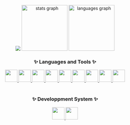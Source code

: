 <div align="center">
  <img src="https://github-profile-trophy.vercel.app/?username=SheiylaDev&column=7&theme=juicyfresh&no-bg=true&no-frame=true&dummy=123456" />
  <img src="https://github-readme-stats-git-masterrstaa-rickstaa.vercel.app/api?hide_title=false&hide_rank=false&show_icons=true&include_all_commits=true&count_private=true&disable_animations=false&theme=dracula&locale=en&hide_border=false&username=SheiylaDev&dummy=123456" height="150" alt="stats graph" />
  <img src="https://github-readme-stats-git-masterrstaa-rickstaa.vercel.app/api/top-langs?locale=en&hide_title=false&layout=compact&card_width=320&langs_count=5&theme=dracula&hide_border=false&username=SheiylaDev&dummy=123456" height="150" alt="languages graph" />
  <h3>✨ Languages and Tools ✨</h3>
  <a href="https://fr.wikipedia.org/wiki/C_Sharp" target="_blank" rel="noreferrer">
    <img src="https://cdn.jsdelivr.net/gh/devicons/devicon/icons/csharp/csharp-original.svg" width="40" height="40" />
  </a>
  <a href="https://www.java.com" target="_blank" rel="noreferrer">
    <img src="https://cdn.jsdelivr.net/gh/devicons/devicon/icons/java/java-original-wordmark.svg" width="40" height="40" />
  </a>
  <a href="https://nodejs.org/en" target="_blank" rel="noreferrer">
    <img src="https://cdn.jsdelivr.net/gh/devicons/devicon/icons/nodejs/nodejs-original.svg" width="40" height="40" />
  </a>
  <a href="https://www.electronjs.org" target="_blank" rel="noreferrer">
    <img src="https://cdn.jsdelivr.net/gh/devicons/devicon/icons/electron/electron-original.svg" width="40" height="40" />
  </a>
  <a href="https://www.php.net" target="_blank" rel="noreferrer">
    <img src="https://cdn.jsdelivr.net/gh/devicons/devicon/icons/php/php-plain.svg" width="40" height="40" />
  </a>
    <a href="https://en.wikipedia.org/wiki/HTML5" target="_blank" rel="noreferrer">
    <img src="https://cdn.jsdelivr.net/gh/devicons/devicon/icons/html5/html5-plain-wordmark.svg" width="40" height="40" />
  </a>
  <a href="https://en.wikipedia.org/wiki/CSS" target="_blank" rel="noreferrer">
    <img src="https://cdn.jsdelivr.net/gh/devicons/devicon/icons/css3/css3-plain-wordmark.svg" width="40" height="40" />
  </a>
  <a href="https://www.mysql.com" target="_blank" rel="noreferrer">
    <img src="https://cdn.jsdelivr.net/gh/devicons/devicon/icons/mysql/mysql-original-wordmark.svg" width="40" height="40" />
  </a>
  <a href="https://unity.com" target="_blank" rel="noreferrer">
    <img src="https://img.icons8.com/ios-filled/50/FFFFFF/unity.png" width="40" height="40" />
  </a>
  <h3><br>✨ Developpment System ✨</h3>
  <a href="https://www.microsoft.com" target="_blank" rel="noreferrer">
    <img src="https://cdn.jsdelivr.net/gh/devicons/devicon/icons/windows8/windows8-original.svg" width="40" height="40" />
  </a>
  <a href="https://en.wikipedia.org/wiki/Linux" target="_blank" rel="noreferrer">
    <img src="https://img.icons8.com/ios-filled/50/FFFFFF/unity.png" width="40" height="40" />
  </a>
</div>

<!--
**SheiylaDev/SheiylaDev** is a ✨ _special_ ✨ repository because its `README.md` (this file) appears on your GitHub profile.

Here are some ideas to get you started:

- 🔭 I’m currently working on ...
- 🌱 I’m currently learning ...
- 👯 I’m looking to collaborate on ...
- 🤔 I’m looking for help with ...
- 💬 Ask me about ...
- 📫 How to reach me: ...
- 😄 Pronouns: ...
- ⚡ Fun fact: ...
-->
